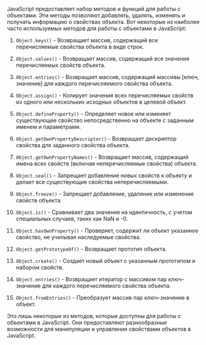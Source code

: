 JavaScript предоставляет набор методов и функций для работы с объектами. Эти методы позволяют добавлять, удалять, изменять и получать информацию о свойствах объекта. Вот некоторые из наиболее часто используемых методов для работы с объектами в JavaScript:

1. `Object.keys()` - Возвращает массив, содержащий все перечисляемые свойства объекта в виде строк.

2. `Object.values()` - Возвращает массив, содержащий все значения перечисляемых свойств объекта.

3. `Object.entries()` - Возвращает массив, содержащий массивы [ключ, значение] для каждого перечисляемого свойства объекта.

4. `Object.assign()` - Копирует значения всех перечисляемых свойств из одного или нескольких исходных объектов в целевой объект.

5. `Object.defineProperty()` - Определяет новое или изменяет существующее свойство непосредственно на объекте с заданным именем и параметрами.

6. `Object.getOwnPropertyDescriptor()` - Возвращает дескриптор свойства для заданного свойства объекта.

7. `Object.getOwnPropertyNames()` - Возвращает массив, содержащий имена всех свойств (включая неперечисляемые свойства) объекта.

8. `Object.seal()` - Запрещает добавление новых свойств к объекту и делает все существующие свойства неперечисляемыми.

9. `Object.freeze()` - Запрещает добавление, удаление или изменение свойств объекта.

10. `Object.is()` - Сравнивает два значения на идентичность, с учетом специальных случаев, таких как NaN и -0.

11. `Object.hasOwnProperty()` - Проверяет, содержит ли объект указанное свойство, не учитывая наследуемые свойства.

12. `Object.getPrototypeOf()` - Возвращает прототип объекта.

13. `Object.create()` - Создает новый объект с указанным прототипом и набором свойств.

14. `Object.entries()` - Возвращает итератор с массивом пар ключ-значение для каждого перечисляемого свойства объекта.

15. `Object.fromEntries()` - Преобразует массив пар ключ-значение в объект.

Это лишь некоторые из методов, которые доступны для работы с объектами в JavaScript. Они предоставляют разнообразные возможности для манипуляции и управления свойствами объектов в JavaScript.